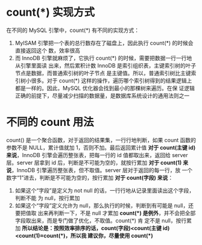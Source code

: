 # count(\*) 实现方式
在不同的 MySQL 引擎中，count(\*) 有不同的实现方式：
1. MyISAM 引擎把一个表的总行数存在了磁盘上，因此执行 count(\*) 的时候会直接返回这个 数，效率很高
2. 而 InnoDB 引擎就麻烦了，它执行 count(\*) 的时候，需要把数据一行一行地从引擎里面读 出来，然后累积计数
InnoDB 是索引组织表，主键索引树的叶子节点是数据，而普通索引树的叶子节点 是主键值。所以，普通索引树比主键索引树小很多。对于 count(\*) 这样的操作，遍历哪个索引树得到的结果逻辑上都是一样的。因此，MySQL 优化器会找到最小的那棵树来遍历。在保 证逻辑正确的前提下，尽量减少扫描的数据量，是数据库系统设计的通用法则之一
# 不同的 count 用法
count() 是一个聚合函数，对于返回的结果集，一行行地判断，如果 count 函数的参数不是 NULL，累计值就加 1，否则不加。最后返回累计值
**对于 count(主键 id) 来说**，InnoDB 引擎会遍历整张表，把每一行的 id 值都取出来，返回给 server 层。server 层拿到 id 后，判断是不可能为空的，就按行累加
**对于 count(1) 来说**，InnoDB 引擎遍历整张表，但不取值。server 层对于返回的每一行，放 一个数字“1”进去，判断是不可能为空的，按行累加
**对于 count(字段) 来说**：
1. 如果这个“字段”是定义为 not null 的话，一行行地从记录里面读出这个字段，判断不能 为 null，按行累加
2. 如果这个“字段”定义允许为 null，那么执行的时候，判断到有可能是 null，还要把值取 出来再判断一下，不是 null 才累加
**count(\*) 是例外**，并不会把全部字段取出来，而是专门做了优化，不取值。count(\*) 肯 定不是 null，按行累加
**所以结论是：按照效率排序的话，count(字段)<count(主键 id)<count(1)≈count(\*)，所以我 建议你，尽量使用 count(\*)**
